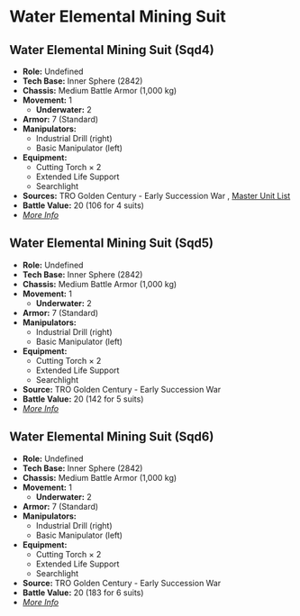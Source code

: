 # Water Elemental Mining Suit 

## Water Elemental Mining Suit (Sqd4) 

- **Role:** Undefined 
- **Tech Base:** Inner Sphere (2842) 
- **Chassis:** Medium Battle Armor (1,000 kg) 
- **Movement:** 1 
  - **Underwater:** 2 
- **Armor:** 7 (Standard) 
- **Manipulators:** 
  - Industrial Drill (right) 
  - Basic Manipulator (left) 
- **Equipment:** 
  - Cutting Torch × 2 
  - Extended Life Support 
  - Searchlight 
- **Sources:** TRO Golden Century - Early Succession War , [Master Unit List](http://masterunitlist.info/Unit/Details/7671) 
- **Battle Value:** 20 (106 for 4 suits) 
- [*More Info*](water_elemental_mining_suit/water_elemental_mining_suit_sqd4.md) 

## Water Elemental Mining Suit (Sqd5) 

- **Role:** Undefined 
- **Tech Base:** Inner Sphere (2842) 
- **Chassis:** Medium Battle Armor (1,000 kg) 
- **Movement:** 1 
  - **Underwater:** 2 
- **Armor:** 7 (Standard) 
- **Manipulators:** 
  - Industrial Drill (right) 
  - Basic Manipulator (left) 
- **Equipment:** 
  - Cutting Torch × 2 
  - Extended Life Support 
  - Searchlight 
- **Source:** TRO Golden Century - Early Succession War 
- **Battle Value:** 20 (142 for 5 suits) 
- [*More Info*](water_elemental_mining_suit/water_elemental_mining_suit_sqd5.md) 

## Water Elemental Mining Suit (Sqd6) 

- **Role:** Undefined 
- **Tech Base:** Inner Sphere (2842) 
- **Chassis:** Medium Battle Armor (1,000 kg) 
- **Movement:** 1 
  - **Underwater:** 2 
- **Armor:** 7 (Standard) 
- **Manipulators:** 
  - Industrial Drill (right) 
  - Basic Manipulator (left) 
- **Equipment:** 
  - Cutting Torch × 2 
  - Extended Life Support 
  - Searchlight 
- **Source:** TRO Golden Century - Early Succession War 
- **Battle Value:** 20 (183 for 6 suits) 
- [*More Info*](water_elemental_mining_suit/water_elemental_mining_suit_sqd6.md) 

